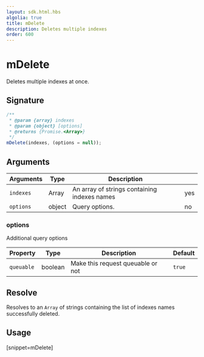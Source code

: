 ```yaml
---
layout: sdk.html.hbs
algolia: true
title: mDelete
description: Deletes multiple indexes
order: 600
---
```


# mDelete

Deletes multiple indexes at once.

## Signature

```javascript
/**
 * @param {array} indexes
 * @param {object} [options]
 * @returns {Promise.<Array>}
 */
mDelete(indexes, (options = null));
```

## Arguments

| Arguments | Type   | Description                                  | |
| --------- | ------ | -------------------------------------------- | -------- |
| `indexes` | Array  | An array of strings containing indexes names | yes      |
| `options` | object | Query options.          | no       |

### **options**

Additional query options

| Property   | Type    | Description                       | Default |
| ---------- | ------- | --------------------------------- | ------- |
| `queuable` | boolean | Make this request queuable or not | `true`  |

## Resolve

Resolves to an `Array` of strings containing the list of indexes names successfully deleted.

## Usage

[snippet=mDelete]
